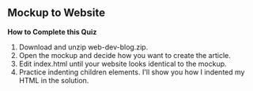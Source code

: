 ## Mockup to Website

**How to Complete this Quiz**

1. Download and unzip web-dev-blog.zip.
2. Open the mockup and decide how you want to create the article.
3. Edit index.html until your website looks identical to the mockup.
4. Practice indenting children elements. I'll show you how I indented my HTML in the solution.
